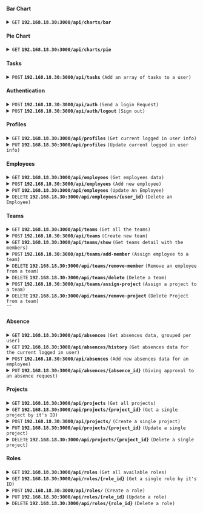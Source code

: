 #### Bar Chart

<details>
 <summary><code>GET</code> <code><b>192.168.18.30:3000/api/charts/bar</b></code> </summary>

##### Responses

```json
{
  "status": 200,
  "success": true,
  "data": {
    "option": ["2024-08-01", "2024-08-02"],
    "series": [11, 8]
  }
}
```

</details>

#### Pie Chart

<details>
 <summary><code>GET</code> <code><b>192.168.18.30:3000/api/charts/pie</b></code> </summary>

##### Responses

```json
{
  "status": 200,
  "success": true,
  "data": {
    "weeklyHours": 19,
    "monthlyHours": 31
  }
}
```

</details>

#### Tasks

<details>
 <summary><code>POST</code> <code><b>192.168.18.30:3000/api/tasks</b></code> <code>(Add an array of tasks to a user)</code></summary>

##### Request

```json
{
  "data": [
    {
      "project_id": 1,
      "task": "Deskripsi A",
      "start": "2024-08-02 17:00:00",
      "end": "2024-08-02 18:00:00"
    },
    {
      "project_id": 1,
      "task": "Deskripsi B",
      "start": "2024-08-03 07:00:00",
      "end": "2024-08-03 17:00:00"
    }
  ]
}
```

##### Response

```json
{
  "status": 201,
  "success": true,
  "message": "Report created succesfully for user 126",
  "data": [
    {
      "id": 1,
      "task": "Deskripsi A",
      "user_id": 126,
      "start": "2024-08-02T09:00:00.000Z",
      "end": "2024-08-02T10:00:00.000Z",
      "project_id": 1
    },
    {
      "id": 2,
      "task": "Deskripsi B",
      "user_id": 126,
      "start": "2024-08-02T23:00:00.000Z",
      "end": "2024-08-03T09:00:00.000Z",
      "project_id": 1
    }
  ]
}
```

</details>

#### Authentication

<details>
 <summary><code>POST</code> <code><b>192.168.18.30:3000/api/auth</b></code> <code>(Send a login Request)</code></summary>

##### Request

```json
{
  "email": "daniel.wattimury@mogin.net",
  "password": "password"
}
```

##### Response

```json
{
  "status": 200,
  "success": true,
  "message": "Login Successfull",
  "data": "eyJhbGciOiJIUzI1NiIsInR5cCI6IkpXVCJ9.eyJ1c2VyIjp7ImlkIjoxLCJlbWFpbCI6ImRhbmllbC53YXR0aW11cnlAbW9naW4ubmV0IiwiZnVsbF9uYW1lIjoiRGFuaWVsIFdhdHRpbXVyeSIsInVzZXJuYW1lIjoiZGFuaWVsLWF0LW1vZ2luIiwicm9sZV9uYW1lIjoiZnJvbnQtZW5kIiwiZGlzcGxheV9uYW1lIjoiRnJvbnQgRW5kIn0sImlhdCI6MTcyMzcxMDU5NywiZXhwIjoxNzIzNzE0MTk3fQ.NcDe8-71TKPtBw9tnGJ4_7jonvQ2xCodtm5if-s9Ku4"
}
```

</details>

<details>
 <summary><code>POST</code> <code><b>192.168.18.30:3000/api/auth/logout</b></code> <code>(Sign out)</code></summary>

##### Response

```json
{
  "status": 200,
  "success": true,
  "message": "Logout Successfull"
}
```

</details>

#### Profiles

<details>
 <summary><code>GET</code> <code><b>192.168.18.30:3000/api/profiles</b></code> <code>(Get current logged in user info)</code></summary>

##### Response

```json
{
  "status": 200,
  "success": true,
  "data": {
    "id": 127,
    "email": "user2-edited@example.com",
    "full_name": "User Two",
    "username": "usertwo",
    "phone": "1234567891",
    "role": "back-end"
  }
}
```

</details>

<details>
 <summary><code>PUT</code> <code><b>192.168.18.30:3000/api/profiles</b></code> <code>(Update current logged in user info)</code></summary>

##### Request

```json

```

##### Response

```json

```

</details>

#### Employees

<details>
 <summary><code>GET</code> <code><b>192.168.18.30:3000/api/employees</b></code> <code>(Get employees data)</code></summary>

##### Parameters

| name   | type     | description                                                            |
| ------ | -------- | ---------------------------------------------------------------------- |
| search | optional | Search data based on the keyword provided (name, username, email, etc) |
| limit  | optional | Set a limit for the pagination. **Default is 10**                      |
| page   | optional | Indicate the current page for pagination                               |

##### Response

```json
{
  "status": 200,
  "success": true,
  "data": {
    "totalItems": 56,
    "employees": [
      {
        "id": 1,
        "email": "daniel.wattimury@mogin.net",
        "full_name": "Daniel Wattimury",
        "username": "daniel-at-mogin",
        "role_name": "front-end",
        "display_name": "Front End"
      },
      {
        "id": 6,
        "email": "yudha.arista@mogin.net",
        "full_name": "Ydha Arista",
        "username": "y",
        "role_name": "back-end",
        "display_name": "Back End"
      },
      {
        "id": 42,
        "email": "nanda@mogin.net",
        "full_name": "Ananda",
        "username": "nanda-at-mogin",
        "role_name": "mobile",
        "display_name": "Mobile"
      },
      {
        "id": 43,
        "email": "test@mogin.net",
        "full_name": "Test",
        "username": "test-at-mogin",
        "role_name": "front-end",
        "display_name": "Front End"
      },
      {
        "id": 44,
        "email": "test@mogin.nett",
        "full_name": "Test",
        "username": "test-at-mogin",
        "role_name": "front-end",
        "display_name": "Front End"
      },
      {
        "id": 45,
        "email": "new.user@mogin.net",
        "full_name": "New User",
        "username": "user-at-mogin",
        "role_name": "front-end",
        "display_name": "Front End"
      },
      {
        "id": 46,
        "email": "user1@example.com",
        "full_name": "User One",
        "username": "user1",
        "role_name": "front-end",
        "display_name": "Front End"
      },
      {
        "id": 47,
        "email": "user2@example.com",
        "full_name": "User Two",
        "username": "user2",
        "role_name": "back-end",
        "display_name": "Back End"
      },
      {
        "id": 48,
        "email": "user3@example.com",
        "full_name": "User Three",
        "username": "user3",
        "role_name": "mobile",
        "display_name": "Mobile"
      },
      {
        "id": 49,
        "email": "user4@example.com",
        "full_name": "User Four",
        "username": "user4",
        "role_name": "front-end",
        "display_name": "Front End"
      }
    ],
    "totalPages": 6,
    "currentPage": 1,
    "limit": 10,
    "search": null
  }
}
```

</details>

<details>
 <summary><code>POST</code> <code><b>192.168.18.30:3000/api/employees</b></code> <code>(Add new employee)</code></summary>

##### Request

```json
{
  "email": "new.user@mogin.net",
  "password": "password",
  "full_name": "New User",
  "username": "user-at-mogin",
  "role_id": 1,
  "phone": "0812131231",
  "level": "hr"
}
```

##### Response

```json
{
  "status": 201,
  "success": true,
  "message": "User is created successfully",
  "data": {
    "id": 45,
    "email": "new.user@mogin.net",
    "password": "password",
    "full_name": "New User",
    "username": "user-at-mogin",
    "role_id": 1,
    "profile_pic": null,
    "phone": "0812131231",
    "level": "hr"
  }
}
```

</details>

<details>
 <summary><code>PUT</code> <code><b>192.168.18.30:3000/api/employees</b></code> <code>(Update An Employee)</code></summary>

##### Request

```json
{
  "id": 128,
  "email": "user2@example.com",
  "full_name": "User Two Edited",
  "username": "user2",
  "password": "password",
  "role_id": 2,
  "phone": "190290921",
  "level": "hr"
}
```

##### Response

```json
{
  "status": 200,
  "success": true,
  "message": "User updated successfully",
  "data": {
    "id": 128,
    "email": "user2@example.com",
    "password": "password",
    "full_name": "User Two Edited",
    "username": "user2",
    "role_id": 2,
    "profile_pic": "profile3.jpg",
    "phone": "190290921",
    "level": "hr"
  }
}
```

</details>

<details>
 <summary><code>DELETE</code> <code><b>192.168.18.30:3000/api/employees/{user_id}</b></code> <code>(Delete an Employee)</code></summary>

##### Response

```json
{
  "status": 200,
  "success": true,
  "message": "User with id 47 has been deleted"
}
```

</details>

#### Teams

<details>
 <summary><code>GET</code> <code><b>192.168.18.30:3000/api/teams</b></code> <code>(Get all the teams)</code></summary>

##### Response

```json
{
  "status": 200,
  "success": true,
  "data": [
    {
      "id": 2,
      "name": "Team B"
    }
  ]
}
```

</details>

<details>
 <summary><code>POST</code> <code><b>192.168.18.30:3000/api/teams</b></code> <code>(Create new team)</code></summary>

##### Request

```json
{
  "name": "Team Super"
}
```

##### Response

```json
{
  "status": 201,
  "success": true,
  "message": "Team has been created sucessfully",
  "data": {
    "id": 3,
    "name": "Team Super"
  }
}
```

</details>

<details>
 <summary><code>GET</code> <code><b>192.168.18.30:3000/api/teams/show</b></code> <code>(Get teams detail with the members)</code></summary>

##### Request

```json
{
  {
    "team_id": 2
  }
}
```

##### Response

```json
{
  "status": 200,
  "success": true,
  "data": {
    "team": {
      "id": 2,
      "name": "Team B"
    },
    "members": []
  }
}
```

</details>

<details>
 <summary><code>POST</code> <code><b>192.168.18.30:3000/api/teams/add-member</b></code> <code>(Assign employee to a team)</code></summary>

##### Request

```json
{
  "team_id": 3,
  "user_id": 138
}
```

##### Response

```json
{
  "status": 201,
  "success": true,
  "message": "Employee has been successfully added into the team",
  "data": {
    "team_id": 3,
    "user_id": 138
  }
}
```

</details>

<details>
 <summary><code>DELETE</code> <code><b>192.168.18.30:3000/api/teams/remove-member</b></code> <code>(Remove an employee from a team)</code></summary>

##### Request

```json
{
  "teams_id": 3,
  "user_id": 138
}
```

##### Response

```json
{
  "status": 200,
  "success": true,
  "message": "Employee has been successfully removed from the team"
}
```

</details>

<details>
 <summary><code>DELETE</code> <code><b>192.168.18.30:3000/api/teams/delete</b></code> <code>(Delete a team)</code></summary>

##### Request

```json
{
  "team_id": 3
}
```

##### Response

```json
{
  "status": 200,
  "success": true,
  "message": "Team has been successfully deleted"
}
```

</details>

<details>
 <summary><code>POST</code> <code><b>192.168.18.30:3000/api/teams/assign-project</b></code> <code>(Assign a project to a team)</code></summary>

##### Request

```json
{
  "team_id": 2,
  "project_id": 1
}
```

##### Response

```json
{
  "status": 201,
  "success": true,
  "message": "Project has been assigned to the team soccessfully!",
  "data": {
    "team_id": 2,
    "project_id": 1
  }
}
```

</details>

<details>
 <summary><code>DELETE</code> <code><b>192.168.18.30:3000/api/teams/remove-project</b></code> <code>(Delete Project from a team)</code></summary>

##### Request

```json
{
  "team_id": 2,
  "project_id": 1
}
```

##### Response

````json
<details>
 <summary><code>POST</code> <code><b>192.168.18.30:3000/api/teams/assign-project</b></code> <code>(Delete a team)</code></summary>

##### Request

```json
{
  "team_id": 2,
  "project_id": 1
}
````

##### Response

```json
{
  "status": 200,
  "success": true,
  "message": "Project has been removed from the team"
}
```

</details>
```

</details>

#### Absence

<details>
 <summary><code>GET</code> <code><b>192.168.18.30:3000/api/absences</b></code> <code>(Get absences data, grouped per user)</code></summary>

##### Response

```json
{
  "status": 200,
  "success": true,
  "data": [
    {
      "user_id": 126,
      "name": "User One",
      "absences": [
        {
          "date": "2024-08-01T08:00:00",
          "type": "AL"
        },
        {
          "date": "2024-08-02T08:00:00",
          "type": "SL"
        },
        {
          "date": "2024-08-03T08:00:00",
          "type": "WFH"
        }
      ]
    },
    {
      "user_id": 127,
      "name": "User Two",
      "absences": [
        {
          "date": "2024-08-04T08:00:00",
          "type": "AL"
        },
        {
          "date": "2024-08-05T08:00:00",
          "type": "SL"
        },
        {
          "date": "2024-08-06T08:00:00",
          "type": "WFH"
        }
      ]
    },
    {
      "user_id": 128,
      "name": "User Three",
      "absences": [
        {
          "date": "2024-08-07T08:00:00",
          "type": "AL"
        },
        {
          "date": "2024-08-08T08:00:00",
          "type": "SL"
        },
        {
          "date": "2024-08-09T08:00:00",
          "type": "WFH"
        }
      ]
    },
    {
      "user_id": 129,
      "name": "User Four",
      "absences": [
        {
          "date": "2024-08-10T08:00:00",
          "type": "AL"
        },
        {
          "date": "2024-08-11T08:00:00",
          "type": "SL"
        },
        {
          "date": "2024-08-12T08:00:00",
          "type": "WFH"
        }
      ]
    },
    {
      "user_id": 130,
      "name": "User Five",
      "absences": [
        {
          "date": "2024-08-13T08:00:00",
          "type": "AL"
        },
        {
          "date": "2024-08-14T08:00:00",
          "type": "SL"
        },
        {
          "date": "2024-08-15T08:00:00",
          "type": "WFH"
        }
      ]
    },
    {
      "user_id": 131,
      "name": "User Six",
      "absences": [
        {
          "date": "2024-08-16T08:00:00",
          "type": "AL"
        },
        {
          "date": "2024-08-17T08:00:00",
          "type": "SL"
        },
        {
          "date": "2024-08-18T08:00:00",
          "type": "WFH"
        }
      ]
    },
    {
      "user_id": 132,
      "name": "User Seven",
      "absences": [
        {
          "date": "2024-08-19T08:00:00",
          "type": "AL"
        },
        {
          "date": "2024-08-20T08:00:00",
          "type": "SL"
        },
        {
          "date": "2024-08-21T08:00:00",
          "type": "WFH"
        }
      ]
    },
    {
      "user_id": 133,
      "name": "User Eight",
      "absences": [
        {
          "date": "2024-08-22T08:00:00",
          "type": "AL"
        },
        {
          "date": "2024-08-23T08:00:00",
          "type": "SL"
        },
        {
          "date": "2024-08-24T08:00:00",
          "type": "WFH"
        }
      ]
    },
    {
      "user_id": 134,
      "name": "User Nine",
      "absences": [
        {
          "date": "2024-08-25T08:00:00",
          "type": "AL"
        },
        {
          "date": "2024-08-26T08:00:00",
          "type": "SL"
        },
        {
          "date": "2024-08-27T08:00:00",
          "type": "WFH"
        }
      ]
    },
    {
      "user_id": 135,
      "name": "User Ten",
      "absences": [
        {
          "date": "2024-08-28T08:00:00",
          "type": "AL"
        },
        {
          "date": "2024-08-29T08:00:00",
          "type": "SL"
        },
        {
          "date": "2024-08-30T08:00:00",
          "type": "WFH"
        }
      ]
    }
  ]
}
```

</details>

<details>
 <summary><code>GET</code> <code><b>192.168.18.30:3000/api/absences/history</b></code> <code>(Get absences data for the current logged in user)</code></summary>

##### Response

```json
{
  "status": 200,
  "success": true,
  "data": [
    {
      "date": "2024-08-26T00:00:00.000Z",
      "type": "WFH",
      "is_approved": null
    },
    {
      "date": "2024-08-27T00:00:00.000Z",
      "type": "WFH",
      "is_approved": null
    },
    {
      "date": "2024-08-28T00:00:00.000Z",
      "type": "WFH",
      "is_approved": null
    }
  ]
}
```

</details>

<details>
 <summary><code>POST</code> <code><b>192.168.18.30:3000/api/absences</b></code> <code>(Add new absences data for an employee)</code></summary>

##### Request

```json
{
  "user_id": 126,
  "date": "2024-08-10 08:00:00Z",
  "type": "AL"
}
```

##### Response

```json
{
  "status": 201,
  "success": true,
  "message": "Absence data has been created successfully",
  "data": {
    "id": 94,
    "user_id": 126,
    "date": "2024-08-10T00:00:00.000Z",
    "type": "AL"
  }
}
```

</details>

<details>
 <summary><code>PUT</code> <code><b>192.168.18.30:3000/api/absences/{absence_id}</b></code> <code>(Giving approval to an absence request)</code></summary>

##### Request

```json
{
  "is_approved": false,
  "reason": "Only need to specify the reason, if the is_approved are set to false"
}
```

##### Response

```json
{
  "status": 200,
  "success": true,
  "message": "Absence data has been akwaokwao",
  "data": {
    "id": 1,
    "user_id": 127,
    "date": "2024-08-26T00:00:00.000Z",
    "type": "WFH",
    "date_pending": null,
    "date_team_lead_approved": null,
    "date_hr_approved": null,
    "is_approved": false,
    "reason": "Only need to specify the reason, if the is_approved are set to false"
  }
}
```

</details>

#### Projects

<details>
 <summary><code>GET</code> <code><b>192.168.18.30:3000/api/projects</b></code> <code>(Get all projects)</code></summary>

##### Response

```json
{
  "status": 200,
  "success": true,
  "data": [
    {
      "id": 1,
      "project_name": "Project A"
    },
    {
      "id": 2,
      "project_name": "Project B"
    },
    {
      "id": 3,
      "project_name": "Project C"
    }
  ]
}
```

</details>

<details>
 <summary><code>GET</code> <code><b>192.168.18.30:3000/api/projects/{project_id}</b></code> <code>(Get a single project by it's ID)</code></summary>

##### Response

```json
{
  "status": 200,
  "success": true,
  "data": {
    "id": 1,
    "project_name": "Project A"
  }
}
```

</details>

<details>
 <summary><code>POST</code> <code><b>192.168.18.30:3000/api/projects/</b></code> <code>(Create a single project)</code></summary>

##### Request

```json
{
  "project_name": "Project A"
}
```

##### Response

```json
{
  "status": 201,
  "success": true,
  "message": "New project successfully created",
  "data": {
    "id": 1,
    "project_name": "Project A"
  }
}
```

</details>

<details>
 <summary><code>PUT</code> <code><b>192.168.18.30:3000/api/projects/{project_id}</b></code> <code>(Update a single project)</code></summary>

##### Request

```json
{
  "project_name": "Project A Updated"
}
```

##### Response

```json
{
  "status": 200,
  "success": true,
  "message": "Project with ID 1 has been updated",
  "data": {
    "id": 1,
    "project_name": "Project A Updated"
  }
}
```

</details>

<details>
 <summary><code>DELETE</code> <code><b>192.168.18.30:3000/api/projects/{project_id}</b></code> <code>(Delete a single project)</code></summary>

##### Response

```json
{
  "status": 200,
  "success": true,
  "message": "Project with ID 3 has been deleted"
}
```

</details>

</details>

#### Roles

<details>
 <summary><code>GET</code> <code><b>192.168.18.30:3000/api/roles</b></code> <code>(Get all available roles)</code></summary>

##### Response

```json
{
  "status": 200,
  "success": true,
  "data": [
    {
      "id": 2,
      "role_name": "back-end",
      "display_name": "Back End",
      "total_users": "3"
    },
    {
      "id": 3,
      "role_name": "mobile",
      "display_name": "Mobile",
      "total_users": "3"
    },
    {
      "id": 1,
      "role_name": "front-end",
      "display_name": "Front End",
      "total_users": "5"
    }
  ]
}
```

</details>

<details>
 <summary><code>GET</code> <code><b>192.168.18.30:3000/api/roles/{role_id}</b></code> <code>(Get a single role by it's ID)</code></summary>

##### Response

```json
{
  "status": 200,
  "success": true,
  "data": {
    "id": 2,
    "role_name": "back-end",
    "display_name": "Back End"
  }
}
```

</details>

<details>
 <summary><code>POST</code> <code><b>192.168.18.30:3000/api/roles/</b></code> <code>(Create a role)</code></summary>

##### Request

```json
{
  "role_name": "test-create",
  "display_name": "Test Create"
}
```

##### Response

```json
{
  "status": 201,
  "success": true,
  "message": "New role successfully created",
  "data": {
    "id": 4,
    "role_name": "test-create",
    "display_name": "Test Create"
  }
}
```

</details>

<details>
 <summary><code>PUT</code> <code><b>192.168.18.30:3000/api/roles/{role_id}</b></code> <code>(Update a role)</code></summary>

##### Request

```json
{
  "role_name": "test-update",
  "display_name": "Test Updated"
}
```

##### Response

```json
{
  "status": 200,
  "success": true,
  "message": "Role with ID 4 has been updated",
  "data": {
    "id": 4,
    "role_name": "test-update",
    "display_name": "Test Updated"
  }
}
```

</details>

<details>
 <summary><code>DELETE</code> <code><b>192.168.18.30:3000/api/roles/{role_id}</b></code> <code>(Delete a role)</code></summary>

##### Response

```json
{
  "status": 200,
  "success": true,
  "message": "Role with ID 4 has been deleted"
}
```

</details>

